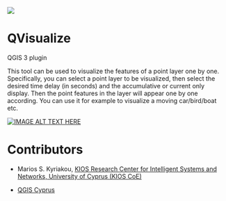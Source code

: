 <a href="http://www.kios.ucy.ac.cy"><img src="http://www.kios.ucy.ac.cy/templates/favourite/images/kios_logo_hover.png"/><a>

# QVisualize

QGIS 3 plugin

This tool can be used to visualize the features of a point layer one by one. Specifically, you can select a point layer to be visualized, then select the desired time delay (in seconds) and the accumulative or current only display. Then the point features in the layer will appear one by one according. You can use it for example to visualize a moving car/bird/boat etc.

[![IMAGE ALT TEXT HERE](https://img.youtube.com/vi/VDwKueEliEw/0.jpg)](https://www.youtube.com/watch?v=VDwKueEliEw)

# Contributors #
* Marios S. Kyriakou, [KIOS Research Center for Intelligent Systems and Networks, University of Cyprus (KIOS CoE)](http://www.kios.ucy.ac.cy/)

* [QGIS Cyprus](https://www.facebook.com/qgiscyprus/)
